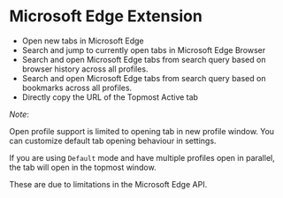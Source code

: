 # Microsoft Edge Extension

- Open new tabs in Microsoft Edge
- Search and jump to currently open tabs in Microsoft Edge Browser
- Search and open Microsoft Edge tabs from search query based on browser history across all profiles.
- Search and open Microsoft Edge tabs from search query based on bookmarks across all profiles.
- Directly copy the URL of the Topmost Active tab

*Note*:

Open profile support is limited to opening tab in new profile window. You can customize default tab opening behaviour in settings.

If you are using `Default` mode and have multiple profiles open in parallel, the tab will open in the topmost window.

These are due to limitations in the Microsoft Edge API.